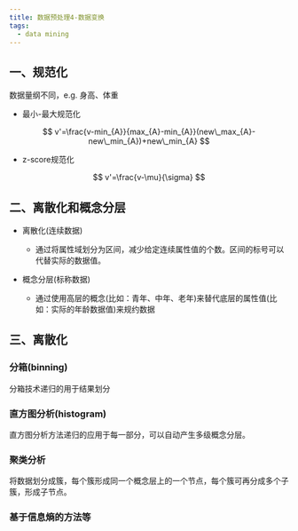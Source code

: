 ```yaml
---
title: 数据预处理4-数据变换
tags:
  - data mining
---
```


## 一、规范化

数据量纲不同，e.g. 身高、体重

- 最小-最大规范化

$$
v'=\frac{v-min_{A}}{max_{A}-min_{A}}(new\_max_{A}-new\_min_{A})+new\_min_{A}
$$

- z-score规范化

$$
v'=\frac{v-\mu}{\sigma}
$$

## 二、离散化和概念分层

- 离散化(连续数据)

  - 通过将属性域划分为区间，减少给定连续属性值的个数。区间的标号可以代替实际的数据值。

- 概念分层(标称数据)

  - 通过使用高层的概念(比如：青年、中年、老年)来替代底层的属性值(比如：实际的年龄数据值)来规约数据

## 三、离散化

### 分箱(binning)

分箱技术递归的用于结果划分

### 直方图分析(histogram)

直方图分析方法递归的应用于每一部分，可以自动产生多级概念分层。

### 聚类分析

将数据划分成簇，每个簇形成同一个概念层上的一个节点，每个簇可再分成多个子簇，形成子节点。

### 基于信息熵的方法等
